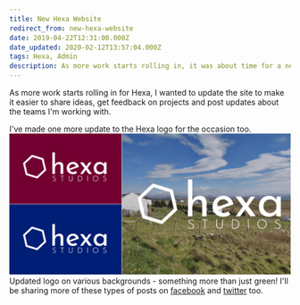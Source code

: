 ```yaml
---
title: New Hexa Website
redirect_from: new-hexa-website
date: 2019-04-22T12:31:00.000Z
date_updated: 2020-02-12T13:57:04.000Z
tags: Hexa, Admin
description: As more work starts rolling in, it was about time for a new look for the website. Take a look and let us know what you think.
---
```


As more work starts rolling in for Hexa, I wanted to update the site to make it easier to share ideas, get feedback on projects and post updates about the teams I'm working with.

I've made one more update to the Hexa logo for the occasion too.
![](/images/2019/04/hexa-multi.png)Updated logo on various backgrounds - something more than just green!
I'll be sharing more of these types of posts on [facebook](https://www.facebook.com/hexastudiosco/) and [twitter](https://twitter.com/mat_loughnane) too.
